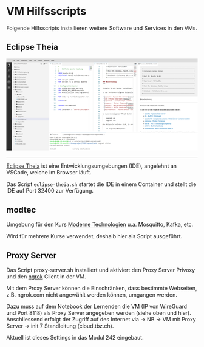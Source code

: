 VM Hilfsscripts
===============

Folgende Hilfsscripts installieren weitere Software und Services in den VMs.

     
Eclipse Theia
-------------

![](../images/eclipse-theia.png)

- - -

[Eclipse Theia](https://theia-ide.org/) ist eine Entwicklungsumgebungen (IDE), angelehnt an VSCode, welche im Browser läuft.

Das Script `eclipse-theia.sh` startet die IDE in einem Container und stellt die IDE auf Port 32400 zur Verfügung.

modtec
------

Umgebung für den Kurs [Moderne Technologien](https://github.com/mc-b/modtec) u.a. Mosquitto, Kafka, etc.

Wird für mehrere Kurse verwendet, deshalb hier als Script ausgeführt.

Proxy Server
------------

Das Script proxy-server.sh installiert und aktiviert den Proxy Server Privoxy und den [ngrok](ngrok.com) Client in der VM.
 
Mit dem Proxy Server können die Einschränken, dass bestimmte Webseiten, z.B. ngrok.com nicht angewählt werden können, umgangen werden.
 
Dazu muss auf dem Notebook der Lernenden die VM (IP von WireGuard und Port 8118) als Proxy Server angegeben werden (siehe oben und hier). Anschliessend erfolgt der Zugriff auf des Internet via -> NB -> VM mit Proxy Server -> init 7 Standleitung (cloud.tbz.ch).
 
Aktuell ist dieses Settings in das Modul 242 eingebaut.


